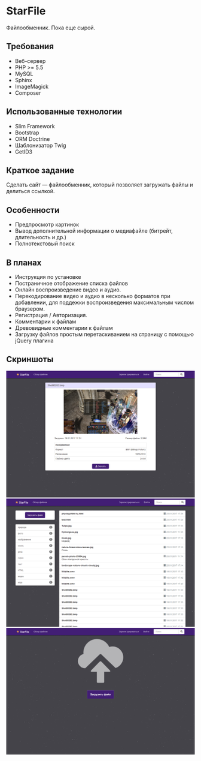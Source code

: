 # StarFile
Файлообменник. Пока еще сырой.

## Требования
- Веб-сервер
- PHP >= 5.5
- MySQL
- Sphinx
- ImageMagick
- Composer

## Использованные технологии
- Slim Framework
- Bootstrap
- ORM Doctrine
- Шаблонизатор Twig
- GetID3

## Краткое задание
Сделать сайт — файлообменник, который позволяет загружать файлы и делиться ссылкой. 

## Особенности
- Предпросмотр картинок
- Вывод дополнительной информации о медиафайле (битрейт, длительность и др.)
- Полнотекстовый поиск

## В планах
- Инструкция по установке
- Постраничное отображение списка файлов
- Онлайн воспроизведение видео и аудио. 
- Перекодирование видео и аудио в несколько форматов при добавлении, для поддежки воспроизведения максимальным числом браузером.
- Регистрация / Авторизация.
- Комментарии к файлам
- Древовидные комментарии к файлам
- Загрузку файлов простым перетаскиванием на страницу с помощью jQuery плагина          

## Скриншоты
![Описание файла и кнопка скачки](https://github.com/wb3ar/star-file/blob/master/preview_imgs/1.png)
![Список файлов](https://github.com/wb3ar/star-file/blob/master/preview_imgs/2.png)
![Главная страница](https://github.com/wb3ar/star-file/blob/master/preview_imgs/3.png)
